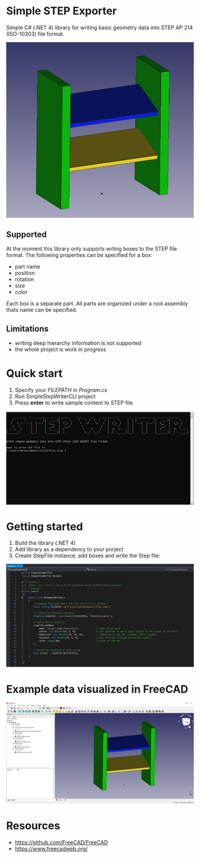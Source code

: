 # Simple STEP Exporter
Simple C# (.NET 4) library for writing basic geometry data into STEP AP 214 (ISO-10303) file format.

![image](resources/shelf_freecad_screenshot.JPG "shelf") 

## Supported
At the moment this library only supports wrting boxes to the STEP file format. The following properties can be specified for a box:
* part name
* position
* rotation
* size
* color  

Each box is a separate part. All parts are organized under a root assembly thats name can be specified.

## Limitations
* writing deep hierarchy information is not supported
* the whole project is work in progress

# Quick start
1. Specify your _FILEPATH_ in _Program.cs_
2. Run SimpleStepWriterCLI project
3. Press __enter__ to write sample content to STEP file

![image](resources/cli_1.JPG "cli")  

# Getting started
1. Build the library (.NET 4)
2. Add library as a dependency to your porject
3. Create StepFile instance, add boxes and write the Step file:

![image](resources/sample_code.JPG "sample_code")  

# Example data visualized in FreeCAD
![image](resources/shelf_freecad_screenshot_2.JPG "FreeCAD")

# Resources
* https://github.com/FreeCAD/FreeCAD
* https://www.freecadweb.org/
